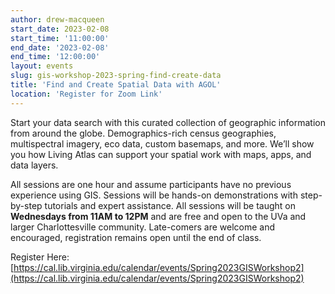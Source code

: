 ```yaml
---
author: drew-macqueen
start_date: 2023-02-08
start_time: '11:00:00'
end_date: '2023-02-08'
end_time: '12:00:00'
layout: events
slug: gis-workshop-2023-spring-find-create-data
title: 'Find and Create Spatial Data with AGOL'
location: 'Register for Zoom Link'
---
```


Start your data search with this curated collection of geographic information from around the globe. Demographics-rich census geographies, multispectral imagery, eco data, custom basemaps, and more. We’ll show you how Living Atlas can support your spatial work with maps, apps, and data layers.

All sessions are one hour and assume participants have no previous experience using GIS.  Sessions will be hands-on demonstrations with step-by-step tutorials and expert assistance.  All sessions will be taught on **Wednesdays from 11AM to 12PM** and are free and open to the UVa and larger Charlottesville community. Late-comers are welcome and encouraged, registration remains open until the end of class.

Register Here: [https://cal.lib.virginia.edu/calendar/events/Spring2023GISWorkshop2](https://cal.lib.virginia.edu/calendar/events/Spring2023GISWorkshop2)